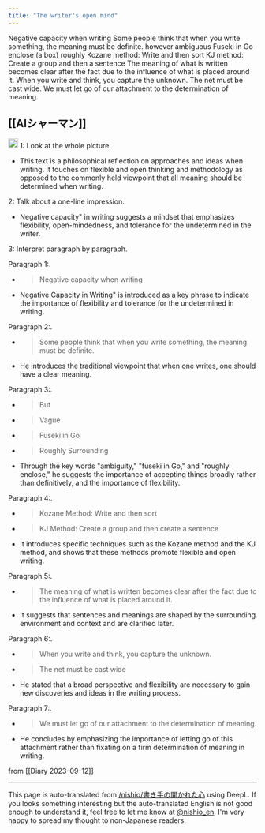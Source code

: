 ```yaml
---
title: "The writer's open mind"
---
```


Negative capacity when writing
Some people think that when you write something, the meaning must be definite.
however
ambiguous
Fuseki in Go
enclose (a box) roughly
Kozane method: Write and then sort
KJ method: Create a group and then a sentence
The meaning of what is written becomes clear after the fact due to the influence of what is placed around it.
When you write and think, you capture the unknown.
The net must be cast wide.
We must let go of our attachment to the determination of meaning.

## [[AIシャーマン]]
<img src='https://scrapbox.io/api/pages/nishio-en/gpt/icon' alt='gpt.icon' height="19.5"/>
1: Look at the whole picture.

- This text is a philosophical reflection on approaches and ideas when writing. It touches on flexible and open thinking and methodology as opposed to the commonly held viewpoint that all meaning should be determined when writing.

2: Talk about a one-line impression.

- Negative capacity" in writing suggests a mindset that emphasizes flexibility, open-mindedness, and tolerance for the undetermined in the writer.

3: Interpret paragraph by paragraph.

Paragraph 1:.
- > Negative capacity when writing
- Negative Capacity in Writing" is introduced as a key phrase to indicate the importance of flexibility and tolerance for the undetermined in writing.

Paragraph 2:.
- > Some people think that when you write something, the meaning must be definite.
- He introduces the traditional viewpoint that when one writes, one should have a clear meaning.

Paragraph 3:.
- > But
- >  Vague
- >  Fuseki in Go
- >  Roughly Surrounding
- Through the key words "ambiguity," "fuseki in Go," and "roughly enclose," he suggests the importance of accepting things broadly rather than definitively, and the importance of flexibility.

Paragraph 4:.
- > Kozane Method: Write and then sort
- >  KJ Method: Create a group and then create a sentence
- It introduces specific techniques such as the Kozane method and the KJ method, and shows that these methods promote flexible and open writing.

Paragraph 5:.
- > The meaning of what is written becomes clear after the fact due to the influence of what is placed around it.
- It suggests that sentences and meanings are shaped by the surrounding environment and context and are clarified later.

Paragraph 6:.
- >  When you write and think, you capture the unknown.
- >  The net must be cast wide
- He stated that a broad perspective and flexibility are necessary to gain new discoveries and ideas in the writing process.

Paragraph 7:.
- > We must let go of our attachment to the determination of meaning.
- He concludes by emphasizing the importance of letting go of this attachment rather than fixating on a firm determination of meaning in writing.


from  [[Diary 2023-09-12]]

---
This page is auto-translated from [/nishio/書き手の開かれた心](https://scrapbox.io/nishio/書き手の開かれた心) using DeepL. If you looks something interesting but the auto-translated English is not good enough to understand it, feel free to let me know at [@nishio_en](https://twitter.com/nishio_en). I'm very happy to spread my thought to non-Japanese readers.